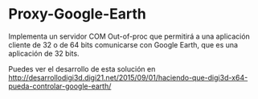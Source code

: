 # Proxy-Google-Earth

Implementa un servidor COM Out-of-proc que permitirá a una aplicación cliente de 32 o de 64 bits comunicarse con Google Earth, que es una aplicación de 32 bits.

Puedes ver el desarrollo de esta solución en http://desarrollodigi3d.digi21.net/2015/09/01/haciendo-que-digi3d-x64-pueda-controlar-google-earth/

